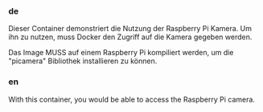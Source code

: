 ### de
Dieser Container demonstriert die Nutzung der Raspberry Pi Kamera.
Um ihn zu nutzen, muss Docker den Zugriff auf die Kamera gegeben werden.

Das Image MUSS auf einem Raspberry Pi kompiliert werden, um die "picamera" Bibliothek installieren zu können.

### en
With this container, you would be able to access the Raspberry Pi camera.







